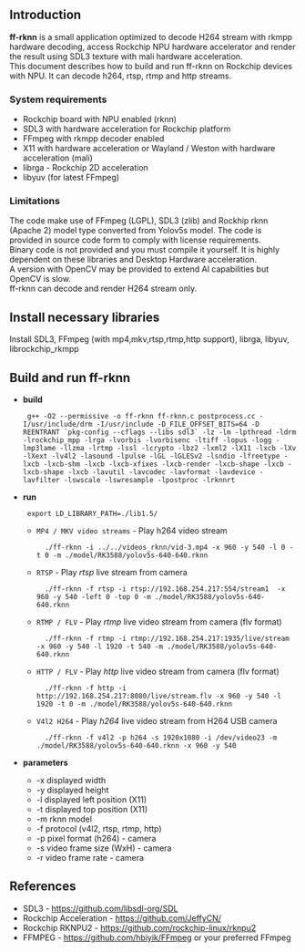 ## Introduction

**ff-rknn** is a small application optimized to decode H264 stream with rkmpp hardware decoding, access Rockchip NPU hardware accelerator and render the result using SDL3 texture with mali hardware acceleration.<br>
This document describes how to build and run ff-rknn on Rockchip devices with NPU. It can decode h264, rtsp, rtmp and http streams.


### System requirements

* Rockchip board with NPU enabled (rknn)
* SDL3 with hardware acceleration for Rockchip platform
* FFmpeg with rkmpp decoder enabled
* X11 with hardware acceleration or Wayland / Weston with hardware acceleration (mali)
* librga - Rockchip 2D acceleration
* libyuv (for latest FFmpeg)



### Limitations

The code make use of FFmpeg (LGPL), SDL3 (zlib) and Rockhip rknn (Apache 2) model type converted from Yolov5s model. The code is provided in source code form to comply with license requirements.<br>
Binary code is not provided and you must compile it yourself. It is highly dependent on these libraries and Desktop Hardware acceleration. <br>A version with OpenCV may be provided to extend AI capabilities but OpenCV is slow.<br>
ff-rknn can decode and render H264 stream only.


## Install necessary libraries

Install SDL3, FFmpeg (with mp4,mkv,rtsp,rtmp,http support), librga, libyuv, librockchip_rkmpp


## Build and run ff-rknn

 - **build**

	    g++ -O2 --permissive -o ff-rknn ff-rknn.c postprocess.cc -I/usr/include/drm -I/usr/include -D_FILE_OFFSET_BITS=64 -D REENTRANT `pkg-config --cflags --libs sdl3` -lz -lm -lpthread -ldrm -lrockchip_mpp -lrga -lvorbis -lvorbisenc -ltiff -lopus -logg -lmp3lame -llzma -lrtmp -lssl -lcrypto -lbz2 -lxml2 -lX11 -lxcb -lXv -lXext -lv4l2 -lasound -lpulse -lGL -lGLESv2 -lsndio -lfreetype -lxcb -lxcb-shm -lxcb -lxcb-xfixes -lxcb-render -lxcb-shape -lxcb -lxcb-shape -lxcb -lavutil -lavcodec -lavformat -lavdevice -lavfilter -lswscale -lswresample -lpostproc -lrknnrt


 - **run**


	    export LD_LIBRARY_PATH=./lib1.5/


    - `MP4 / MKV video streams` - Play h264 video stream

		    ./ff-rknn -i ../../videos_rknn/vid-3.mp4 -x 960 -y 540 -l 0 -t 0 -m ./model/RK3588/yolov5s-640-640.rknn

    - `RTSP` - Play *rtsp* live stream from camera

		    ./ff-rknn -f rtsp -i rtsp://192.168.254.217:554/stream1  -x 960 -y 540 -left 0 -top 0 -m ./model/RK3588/yolov5s-640-640.rknn

    - `RTMP / FLV` - Play *rtmp* live video stream from camera (flv format)

		    ./ff-rknn -f rtmp -i rtmp://192.168.254.217:1935/live/stream -x 960 -y 540 -l 1920 -t 540 -m ./model/RK3588/yolov5s-640-640.rknn

    - `HTTP / FLV` - Play *http* live video stream from camera (flv format)

		    ./ff-rknn -f http -i http://192.168.254.217:8080/live/stream.flv -x 960 -y 540 -l 1920 -t 0 -m ./model/RK3588/yolov5s-640-640.rknn

    - `V4l2 H264` - Play *h264* live video stream from H264 USB camera

		    ./ff-rknn -f v4l2 -p h264 -s 1920x1080 -i /dev/video23 -m ./model/RK3588/yolov5s-640-640.rknn -x 960 -y 540


- **parameters**

  - -x displayed width
  - -y displayed height
  - -l displayed left position (X11)
  - -t displayed top position (X11)
  - -m rknn model
  - -f protocol (v4l2, rtsp, rtmp, http)
  - -p pixel format (h264) - camera
  - -s video frame size (WxH) - camera
  - -r video frame rate - camera


## References

* SDL3 - https://github.com/libsdl-org/SDL	
* Rockchip Acceleration - https://github.com/JeffyCN/
* Rockchip RKNPU2 - https://github.com/rockchip-linux/rknpu2
* FFMPEG - https://github.com/hbiyik/FFmpeg or your preferred FFmpeg
